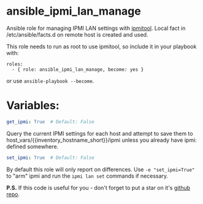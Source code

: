 ansible_ipmi_lan_manage
=======================

Ansible role for managing IPMI LAN settings with [ipmitool](https://sourceforge.net/projects/ipmitool). Local fact in /etc/ansible/facts.d on remote host is created and used.

This role needs to run as root to use ipmitool, so include it in your playbook with:
```
roles:
  - { role: ansible_ipmi_lan_manage, become: yes }
```
or use `ansible-playbook --become`.

# Variables:

```yaml
get_ipmi: True  # Default: False
```
Query the current IPMI settings for each host and attempt to save them to host_vars/{{inventory_hostname_short}}/ipmi
unless you already have ipmi: defined somewhere.

```yaml
set_ipmi: True  # Default: False
```
By default this role will only report on differences.  Use `-e "set_ipmi=True"` to
"arm" ipmi and run the `ipmi lan set` commands if necessary.

**P.S.** If this code is useful for you - don't forget to put a star on it's [github repo](https://github.com/selivan/ansible_ipmi_lan_manage).
